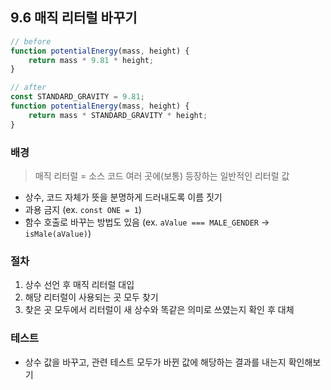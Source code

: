 ## 9.6 매직 리터럴 바꾸기

```js
// before
function potentialEnergy(mass, height) {
    return mass * 9.81 * height;
}
```

```js
// after
const STANDARD_GRAVITY = 9.81;
function potentialEnergy(mass, height) {
    return mass * STANDARD_GRAVITY * height;
}
```

### 배경
> 매직 리터럴 = 소스 코드 여러 곳에(보통) 등장하는 일반적인 리터럴 값
- 상수, 코드 자체가 뜻을 분명하게 드러내도록 이름 짓기
- 과용 금지 (ex. `const ONE = 1`)
- 함수 호출로 바꾸는 방법도 있음 (ex. `aValue === MALE_GENDER` -> `isMale(aValue)`) 

### 절차
1. 상수 선언 후 매직 리터럴 대입
2. 해당 리터럴이 사용되는 곳 모두 찾기
3. 찾은 곳 모두에서 리터럴이 새 상수와 똑같은 의미로 쓰였는지 확인 후 대체

### 테스트
- 상수 값을 바꾸고, 관련 테스트 모두가 바뀐 값에 해당하는 결과를 내는지 확인해보기